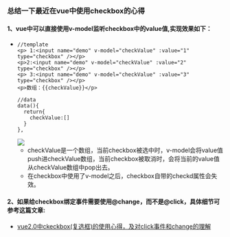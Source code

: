 ### 总结一下最近在vue中使用checkbox的心得
#### 1、vue中可以直接使用v-model监听checkbox中的value值,实现效果如下：
- 
    ``` 
    //template
    <p> 1:<input name="demo" v-model="checkValue" :value="1" type="checkbox" /></p>
    <p>2:<input name="demo" v-model="checkValue" :value="2" type="checkbox" /></p>
    <p> 3:<input name="demo" v-model="checkValue" :value="3" type="checkbox" /></p>
    <p>数组：{{checkValue}}</p>

    //data
    data(){
      return{
        checkValue:[]
      }
    },
  ```
  ![](https://raw.githubusercontent.com/ForFrank/Notes/master/img/%E5%BE%AE%E4%BF%A1%E5%9B%BE%E7%89%87_20200815180344.png)
    - checkValue是一个数组，当前checkbox被选中时，v-model会将value值push进checkValue数组，当前checkbox被取消时，会将当前的value值从checkValue数组中pop出去。
    - 在checkbox中使用了v-model之后，checkbox自带的checkd属性会失效。
#### 2、如果给checkbox绑定事件需要使用@change，而不是@click，具体细节可参考这篇文章:
  - [vue2.0中ckeckbox(复选框)的使用心得，及对click事件和change的理解](https://www.cnblogs.com/hanqingtao/p/9269383.html)